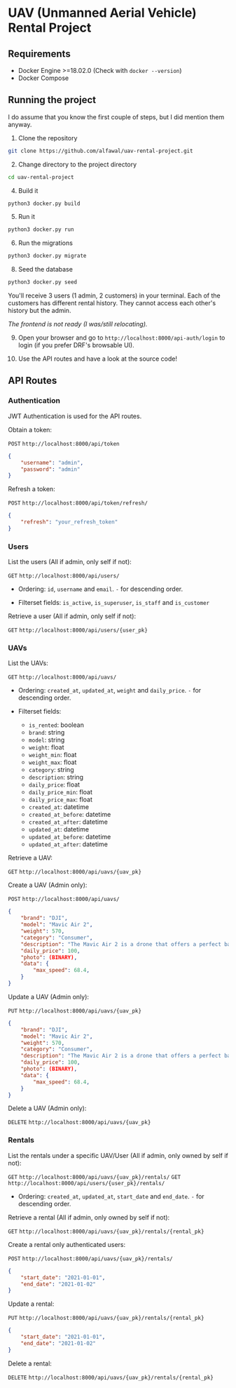 # UAV (Unmanned Aerial Vehicle) Rental Project

## Requirements

- Docker Engine >=18.02.0 (Check with `docker --version`)
- Docker Compose

## Running the project

I do assume that you know the first couple of steps, but I did mention them anyway.

1. Clone the repository
```bash
git clone https://github.com/alfawal/uav-rental-project.git
```

2. Change directory to the project directory
```bash
cd uav-rental-project
```

4. Build it
```bash
python3 docker.py build
```

5. Run it
```bash
python3 docker.py run
```

6. Run the migrations
```bash
python3 docker.py migrate
```

8. Seed the database
```bash
python3 docker.py seed
```
You'll receive 3 users (1 admin, 2 customers) in your terminal.
Each of the customers has different rental history. They cannot access each other's history but the admin.


*The frontend is not ready (I was/still relocating).*


9. Open your browser and go to `http://localhost:8000/api-auth/login` to login (if you prefer DRF's browsable UI).

10. Use the API routes and have a look at the source code!

## API Routes

### Authentication

JWT Authentication is used for the API routes.

Obtain a token:

`POST` `http://localhost:8000/api/token`

```json
{
    "username": "admin",
    "password": "admin"
}
```

Refresh a token:

`POST` `http://localhost:8000/api/token/refresh/`

```json
{
    "refresh": "your_refresh_token"
}
```
### Users
List the users (All if admin, only self if not):

`GET` `http://localhost:8000/api/users/`

- Ordering: `id`, `username` and `email`. `-` for descending order.

- Filterset fields: `is_active`, `is_superuser`, `is_staff` and `is_customer`

Retrieve a user (All if admin, only self if not):

`GET` `http://localhost:8000/api/users/{user_pk}`


### UAVs

List the UAVs:

`GET` `http://localhost:8000/api/uavs/`

- Ordering: `created_at`, `updated_at`, `weight` and `daily_price`. `-` for descending order.

- Filterset fields:
    - `is_rented`: boolean
    - `brand`: string
    - `model`: string
    - `weight`: float
    - `weight_min`: float
    - `weight_max`: float
    - `category`: string
    - `description`: string
    - `daily_price`: float
    - `daily_price_min`: float
    - `daily_price_max`: float
    - `created_at`: datetime
    - `created_at_before`: datetime
    - `created_at_after`: datetime
    - `updated_at`: datetime
    - `updated_at_before`: datetime
    - `updated_at_after`: datetime

Retrieve a UAV:

`GET` `http://localhost:8000/api/uavs/{uav_pk}`

Create a UAV (Admin only):

`POST` `http://localhost:8000/api/uavs/`

```json
{
    "brand": "DJI",
    "model": "Mavic Air 2",
    "weight": 570,
    "category": "Consumer",
    "description": "The Mavic Air 2 is a drone that offers a perfect balance of power and portability. It is equipped with a 1/2-inch image sensor for 48MP photos and 4K/60fps videos and a max flight time of 34 minutes.",
    "daily_price": 100,
    "photo": (BINARY),
    "data": {
        "max_speed": 68.4,
    }
}
```

Update a UAV (Admin only):

`PUT` `http://localhost:8000/api/uavs/{uav_pk}`

```json
{
    "brand": "DJI",
    "model": "Mavic Air 2",
    "weight": 570,
    "category": "Consumer",
    "description": "The Mavic Air 2 is a drone that offers a perfect balance of power and portability. It is equipped with a 1/2-inch image sensor for 48MP photos and 4K/60fps videos and a max flight time of 34 minutes.",
    "daily_price": 100,
    "photo": (BINARY),
    "data": {
        "max_speed": 68.4,
    }
}
```

Delete a UAV (Admin only):

`DELETE` `http://localhost:8000/api/uavs/{uav_pk}`

### Rentals

List the rentals under a specific UAV/User (All if admin, only owned by self if not):

`GET` `http://localhost:8000/api/uavs/{uav_pk}/rentals/`
`GET` `http://localhost:8000/api/users/{user_pk}/rentals/`

- Ordering: `created_at`, `updated_at`, `start_date` and `end_date`. `-` for descending order.

Retrieve a rental (All if admin, only owned by self if not):

`GET` `http://localhost:8000/api/uavs/{uav_pk}/rentals/{rental_pk}`

Create a rental only authenticated users:

`POST` `http://localhost:8000/api/uavs/{uav_pk}/rentals/`

```json
{
    "start_date": "2021-01-01",
    "end_date": "2021-01-02"
}
```

Update a rental:

`PUT` `http://localhost:8000/api/uavs/{uav_pk}/rentals/{rental_pk}`

```json
{
    "start_date": "2021-01-01",
    "end_date": "2021-01-02"
}
```

Delete a rental:

`DELETE` `http://localhost:8000/api/uavs/{uav_pk}/rentals/{rental_pk}`
